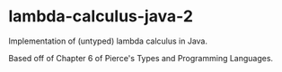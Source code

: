 # lambda-calculus-java-2

Implementation of (untyped) lambda calculus in Java.

Based off of Chapter 6 of Pierce's Types and Programming Languages.
